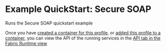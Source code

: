 # Example QuickStart: Secure SOAP

Runs the Secure SOAP quickstart example

Once you have <a href="#/fabric/containers/createContainer?profileIds={{profileId}}">created a container for this profile</a>, or <a href="#/fabric/assignProfile?vid={{versionId}}&amp;pid={{profileId}}">added this profile to a container</a>, you can view the API of the running services in the <a href="#/fabric/api">API tab in the Fabric Runtime view</a>